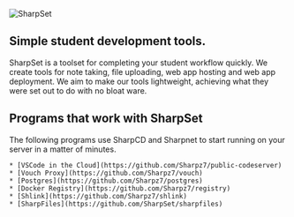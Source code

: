 ![SharpSet](https://files.mcaq.me/8xb8r.png)

## Simple student development tools.

SharpSet is a toolset for completing your student workflow quickly. We create tools for note taking, file uploading, web app hosting and web app deployment. We aim to make our tools lightweight, achieving what they were set out to do with no bloat ware.

## Programs that work with SharpSet

The following programs use SharpCD and Sharpnet to start running on your server in a matter of minutes.

    * [VSCode in the Cloud](https://github.com/Sharpz7/public-codeserver)
    * [Vouch Proxy](https://github.com/Sharpz7/vouch)
    * [Postgres](https://github.com/Sharpz7/postgres)
    * [Docker Registry](https://github.com/Sharpz7/registry)
    * [Shlink](https://github.com/Sharpz7/shlink)
    * [SharpFiles](https://github.com/SharpSet/sharpfiles)